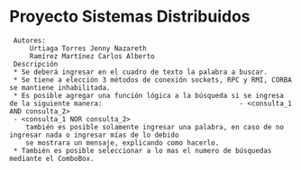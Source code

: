 # Proyecto Sistemas Distribuidos      
     Autores:                                                             
         Urtiaga Torres Jenny Nazareth                                       
         Ramírez Martínez Carlos Alberto                                     
     Descripción                                                           
     * Se deberá ingresar en el cuadro de texto la palabra a buscar.      
     * Se tiene a elección 3 métodos de conexión sockets, RPC y RMI, CORBA se mantiene inhabilitada.
     * Es posible agregar una función lógica a la búsqueda si se ingresa de la siguiente manera:                                  - <consulta_1 AND consulta_2>                                  
     - <consulta_1 NOR consulta_2>                                   
        también es posible solamente ingresar una palabra, en caso de no ingresar nada o ingresar mías de lo debido
        se mostrara un mensaje, explicando como hacerlo.                    
     * También es posible seleccionar a lo mas el numero de búsquedas mediante el ComboBox.  

